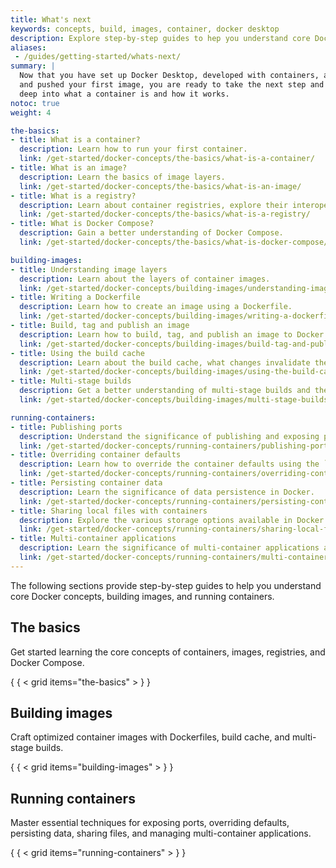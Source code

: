 ```yaml
---
title: What's next
keywords: concepts, build, images, container, docker desktop
description: Explore step-by-step guides to hep you understand core Docker concepts, building images, and running containers.
aliases:
 - /guides/getting-started/whats-next/
summary: |
  Now that you have set up Docker Desktop, developed with containers, and built
  and pushed your first image, you are ready to take the next step and dive
  deep into what a container is and how it works.
notoc: true
weight: 4

the-basics:
- title: What is a container?
  description: Learn how to run your first container.
  link: /get-started/docker-concepts/the-basics/what-is-a-container/
- title: What is an image?
  description: Learn the basics of image layers.
  link: /get-started/docker-concepts/the-basics/what-is-an-image/
- title: What is a registry?
  description: Learn about container registries, explore their interoperability, and interact with registries.
  link: /get-started/docker-concepts/the-basics/what-is-a-registry/
- title: What is Docker Compose?
  description: Gain a better understanding of Docker Compose.
  link: /get-started/docker-concepts/the-basics/what-is-docker-compose/

building-images:
- title: Understanding image layers
  description: Learn about the layers of container images.
  link: /get-started/docker-concepts/building-images/understanding-image-layers/
- title: Writing a Dockerfile
  description: Learn how to create an image using a Dockerfile.
  link: /get-started/docker-concepts/building-images/writing-a-dockerfile/
- title: Build, tag and publish an image
  description: Learn how to build, tag, and publish an image to Docker Hub or any other registry.
  link: /get-started/docker-concepts/building-images/build-tag-and-publish-an-image/
- title: Using the build cache
  description: Learn about the build cache, what changes invalidate the cache, and how to effectively use the build cache.
  link: /get-started/docker-concepts/building-images/using-the-build-cache/
- title: Multi-stage builds
  description: Get a better understanding of multi-stage builds and their benefits.
  link: /get-started/docker-concepts/building-images/multi-stage-builds/

running-containers:
- title: Publishing ports
  description: Understand the significance of publishing and exposing ports in Docker.
  link: /get-started/docker-concepts/running-containers/publishing-ports/
- title: Overriding container defaults
  description: Learn how to override the container defaults using the `docker run` command.
  link: /get-started/docker-concepts/running-containers/overriding-container-defaults/
- title: Persisting container data
  description: Learn the significance of data persistence in Docker.
  link: /get-started/docker-concepts/running-containers/persisting-container-data/
- title: Sharing local files with containers
  description: Explore the various storage options available in Docker and their common usage.
  link: /get-started/docker-concepts/running-containers/sharing-local-files/
- title: Multi-container applications
  description: Learn the significance of multi-container applications and how they're different from single-container applications.
  link: /get-started/docker-concepts/running-containers/multi-container-applications/
---
```


The following sections provide step-by-step guides to help you understand core Docker concepts, building images, and running containers.

## The basics

Get started learning the core concepts of containers, images, registries, and Docker Compose.

{ { < grid items="the-basics" > } }

## Building images

Craft optimized container images with Dockerfiles, build cache, and multi-stage builds.

{ { < grid items="building-images" > } }

## Running containers

Master essential techniques for exposing ports, overriding defaults, persisting data, sharing files, and managing multi-container applications.

{ { < grid items="running-containers" > } }
